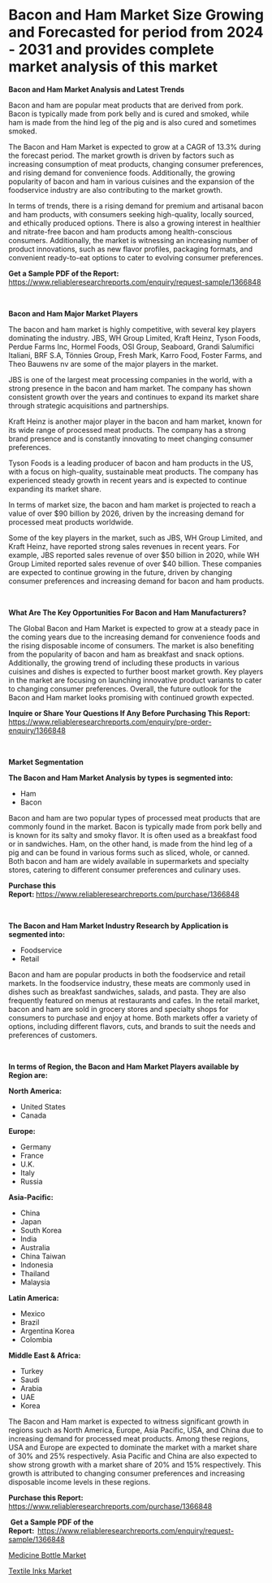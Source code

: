 <p><h1>Bacon and Ham Market Size Growing and Forecasted for period from 2024 - 2031 and provides complete market analysis of this market</h1></p><p><strong>Bacon and Ham Market Analysis and Latest Trends</strong></p>
<p><p>Bacon and ham are popular meat products that are derived from pork. Bacon is typically made from pork belly and is cured and smoked, while ham is made from the hind leg of the pig and is also cured and sometimes smoked.</p><p>The Bacon and Ham Market is expected to grow at a CAGR of 13.3% during the forecast period. The market growth is driven by factors such as increasing consumption of meat products, changing consumer preferences, and rising demand for convenience foods. Additionally, the growing popularity of bacon and ham in various cuisines and the expansion of the foodservice industry are also contributing to the market growth.</p><p>In terms of trends, there is a rising demand for premium and artisanal bacon and ham products, with consumers seeking high-quality, locally sourced, and ethically produced options. There is also a growing interest in healthier and nitrate-free bacon and ham products among health-conscious consumers. Additionally, the market is witnessing an increasing number of product innovations, such as new flavor profiles, packaging formats, and convenient ready-to-eat options to cater to evolving consumer preferences.</p></p>
<p><strong>Get a Sample PDF of the Report:&nbsp;</strong> <a href="https://www.reliableresearchreports.com/enquiry/request-sample/1366848">https://www.reliableresearchreports.com/enquiry/request-sample/1366848</a></p>
<p>&nbsp;</p>
<p><strong>Bacon and Ham Major Market Players</strong></p>
<p><p>The bacon and ham market is highly competitive, with several key players dominating the industry. JBS, WH Group Limited, Kraft Heinz, Tyson Foods, Perdue Farms Inc, Hormel Foods, OSI Group, Seaboard, Grandi Salumifici Italiani, BRF S.A, Tönnies Group, Fresh Mark, Karro Food, Foster Farms, and Theo Bauwens nv are some of the major players in the market.</p><p>JBS is one of the largest meat processing companies in the world, with a strong presence in the bacon and ham market. The company has shown consistent growth over the years and continues to expand its market share through strategic acquisitions and partnerships.</p><p>Kraft Heinz is another major player in the bacon and ham market, known for its wide range of processed meat products. The company has a strong brand presence and is constantly innovating to meet changing consumer preferences.</p><p>Tyson Foods is a leading producer of bacon and ham products in the US, with a focus on high-quality, sustainable meat products. The company has experienced steady growth in recent years and is expected to continue expanding its market share.</p><p>In terms of market size, the bacon and ham market is projected to reach a value of over $90 billion by 2026, driven by the increasing demand for processed meat products worldwide.</p><p>Some of the key players in the market, such as JBS, WH Group Limited, and Kraft Heinz, have reported strong sales revenues in recent years. For example, JBS reported sales revenue of over $50 billion in 2020, while WH Group Limited reported sales revenue of over $40 billion. These companies are expected to continue growing in the future, driven by changing consumer preferences and increasing demand for bacon and ham products.</p></p>
<p>&nbsp;</p>
<p><strong>What Are The Key Opportunities For Bacon and Ham Manufacturers?</strong></p>
<p><p>The Global Bacon and Ham Market is expected to grow at a steady pace in the coming years due to the increasing demand for convenience foods and the rising disposable income of consumers. The market is also benefiting from the popularity of bacon and ham as breakfast and snack options. Additionally, the growing trend of including these products in various cuisines and dishes is expected to further boost market growth. Key players in the market are focusing on launching innovative product variants to cater to changing consumer preferences. Overall, the future outlook for the Bacon and Ham market looks promising with continued growth expected.</p></p>
<p><strong>Inquire or Share Your Questions If Any Before Purchasing This Report:</strong> <a href="https://www.reliableresearchreports.com/enquiry/pre-order-enquiry/1366848">https://www.reliableresearchreports.com/enquiry/pre-order-enquiry/1366848</a></p>
<p>&nbsp;</p>
<p><strong>Market Segmentation</strong></p>
<p><strong>The Bacon and Ham Market Analysis by types is segmented into:</strong></p>
<p><ul><li>Ham</li><li>Bacon</li></ul></p>
<p><p>Bacon and ham are two popular types of processed meat products that are commonly found in the market. Bacon is typically made from pork belly and is known for its salty and smoky flavor. It is often used as a breakfast food or in sandwiches. Ham, on the other hand, is made from the hind leg of a pig and can be found in various forms such as sliced, whole, or canned. Both bacon and ham are widely available in supermarkets and specialty stores, catering to different consumer preferences and culinary uses.</p></p>
<p><strong>Purchase this Report:&nbsp;</strong><a href="https://www.reliableresearchreports.com/purchase/1366848">https://www.reliableresearchreports.com/purchase/1366848</a></p>
<p>&nbsp;</p>
<p><strong>The Bacon and Ham Market Industry Research by Application is segmented into:</strong></p>
<p><ul><li>Foodservice</li><li>Retail</li></ul></p>
<p><p>Bacon and ham are popular products in both the foodservice and retail markets. In the foodservice industry, these meats are commonly used in dishes such as breakfast sandwiches, salads, and pasta. They are also frequently featured on menus at restaurants and cafes. In the retail market, bacon and ham are sold in grocery stores and specialty shops for consumers to purchase and enjoy at home. Both markets offer a variety of options, including different flavors, cuts, and brands to suit the needs and preferences of customers.</p></p>
<p>&nbsp;</p>
<p><strong>In terms of Region, the Bacon and Ham Market Players available by Region are:</strong></p>
<p>
    <p> <strong> North America: </strong>
        <ul>
            <li>United States</li>
            <li>Canada</li>
        </ul>
        </p> 
    <p> <strong> Europe: </strong>
        <ul>
            <li>Germany</li>
            <li>France</li>
            <li>U.K.</li>
            <li>Italy</li>
            <li>Russia</li>
        </ul>
        </p> 
    <p> <strong> Asia-Pacific: </strong>
        <ul>
            <li>China</li>
            <li>Japan</li>
            <li>South Korea</li>
            <li>India</li>
            <li>Australia</li>
            <li>China Taiwan</li>
            <li>Indonesia</li>
            <li>Thailand</li>
            <li>Malaysia</li>
        </ul>
        </p> 
    <p> <strong> Latin America: </strong>
        <ul>
            <li>Mexico</li>
            <li>Brazil</li>
            <li>Argentina Korea</li>
            <li>Colombia</li>
        </ul>
        </p> 
    <p> <strong> Middle East & Africa: </strong>
        <ul>
            <li>Turkey</li>
            <li>Saudi</li>
            <li>Arabia</li>
            <li>UAE</li>
            <li>Korea</li>
        </ul>
    </p>
    </p>
<p><p>The Bacon and Ham market is expected to witness significant growth in regions such as North America, Europe, Asia Pacific, USA, and China due to increasing demand for processed meat products. Among these regions, USA and Europe are expected to dominate the market with a market share of 30% and 25% respectively. Asia Pacific and China are also expected to show strong growth with a market share of 20% and 15% respectively. This growth is attributed to changing consumer preferences and increasing disposable income levels in these regions.</p></p>
<p><strong>Purchase this Report: </strong><a href="https://www.reliableresearchreports.com/purchase/1366848">https://www.reliableresearchreports.com/purchase/1366848</a></p>
<p>&nbsp;<strong>Get a Sample PDF of the Report:&nbsp;&nbsp;</strong><a href="https://www.reliableresearchreports.com/enquiry/request-sample/1366848">https://www.reliableresearchreports.com/enquiry/request-sample/1366848</a></p>
<p><strong></strong></p>
<p><p><a href="https://github.com/yemakinde/Market-Research-Report-List-1/blob/main/medicine-bottle-market.md">Medicine Bottle Market</a></p><p><a href="https://github.com/Alonsoolds3wq1d81czn8rbol/Market-Research-Report-List-1/blob/main/textile-inks-market.md">Textile Inks Market</a></p></p>